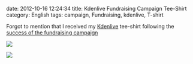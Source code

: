 date: 2012-10-16 12:24:34
title: Kdenlive Fundraising Campaign Tee-Shirt
category: English
tags: campaign, Fundraising, kdenlive, T-shirt

Forgot to mention that I received my [Kdenlive](http://kdenlive.org) tee-shirt following the [success of the fundraising campaign](http://kevin.deldycke.com/2012/05/kdenlive-fundraising-campaign-tremendous-success/)

![](/static/uploads/2012/kdenlive-fundraising-campaign-tee-shirt-back.jpg)

![](/static/uploads/2012/kdenlive-fundraising-campaign-tee-shirt-front.jpg)


